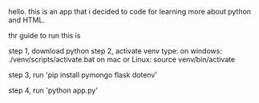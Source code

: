 hello. this is an app that i decided to code
for learning more about python and HTML.

thr guide to run this is

step 1, download python
step 2, activate venv
type:
on windows: ./venv/scripts/activate.bat
on mac or Linux: source venv/bin/activate 

step 3, run 'pip install pymongo flask dotenv'

step 4, run 'python app.py'
